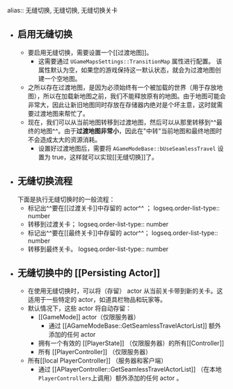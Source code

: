alias:: 无缝切换, 无缝切换, 无缝切换关卡

- ## 启用无缝切换
	- 要启用无缝切换，需要设置一个[[过渡地图]]。
		- 这需要通过 `UGameMapsSettings::TransitionMap` 属性进行配置。
		  该属性默认为空，如果您的游戏保持这一默认状态，就会为过渡地图创建一个空地图。
	- 之所以存在过渡地图，是因为必须始终有一个被加载的世界（用于存放地图），所以在加载新地图之前，我们不能释放原有的地图。由于地图可能会非常大，因此让新旧地图同时存放在存储器内绝对是个坏主意，这时就需要过渡地图来帮忙了。
	- 现在，我们可以从当前地图转移到过渡地图，然后可以从那里转移到^^最终的地图^^。由于**过渡地图非常小**，因此在"中转"当前地图和最终地图时不会造成太大的资源消耗。
		- 设置好过渡地图后，需要将 `AGameModeBase::bUseSeamlessTravel` 设置为 true，这样就可以实现[[无缝切换]]了。
- ## 无缝切换流程
  下面是执行无缝切换时的一般流程：
	- 标记出^^要在[[过渡关卡]]中存留的 actor^^ ；
	  logseq.order-list-type:: number
	- 转移到过渡关卡；
	  logseq.order-list-type:: number
	- 标记出^^要在[[最终关卡]]中存留的 actor^^；
	  logseq.order-list-type:: number
	- 转移到最终关卡。
	  logseq.order-list-type:: number
- ## 无缝切换中的 [[Persisting Actor]]
	- 在使用无缝切换时，可以将（存留） actor 从当前关卡带到新的关卡。这适用于一些特定的 actor，如道具栏物品和玩家等。
	- 默认情况下，这些 actor 将自动存留：
		- [[GameMode]] actor（仅限服务器）
			- 通过 [[AGameModeBase::GetSeamlessTravelActorList]] 额外添加的任何 actor
		- 拥有一个有效的 [[PlayerState]] （仅限服务器）的所有[[Controller]]
		- 所有 [[PlayerController]] （仅限服务器）
	- 所有[[local PlayerController]] （服务器和客户端）
		- 通过 [[APlayerController::GetSeamlessTravelActorList]] （在本地`PlayerControllers`上调用）额外添加的任何 actor 。